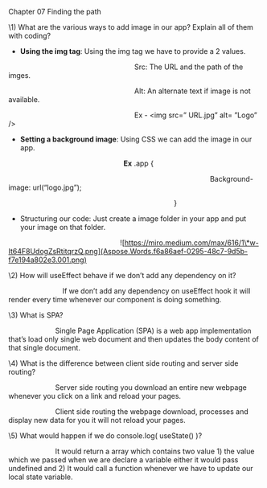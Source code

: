 Chapter 07 Finding the path

\1) What are the various ways to add image in our app? Explain all of them with coding?

- **Using the img tag**: Using the img tag we have to provide a 2 values.

`                                   `Src: The URL and the path of the imges.

`                                   `Alt: An alternate text if image is not available.

`                                   `Ex - <img src=” URL.jpg” alt= ”Logo” />

- **Setting a background image**: Using CSS we can add the image in our app.

`                                `**Ex** .app {

`                                                        `Background-image: url(“logo.jpg”);

`                                              `}

- Structuring our code: Just create a image folder in your app and put your image on that folder.

`                               `![https://miro.medium.com/max/616/1\*w-It64F8UdogZsRtitqrzQ.png](Aspose.Words.f6a86aef-0295-48c7-9d5b-f7e194a802e3.001.png)

\2) How will useEffect behave if we don’t add any dependency on it?

`               `If we don’t add any dependency on useEffect hook it will render every time whenever our component is doing something.

\3) What is SPA?

`             `Single Page Application (SPA) is a web app implementation that’s load only single web document and then updates the body content of that single document.

\4) What is the difference between client side routing and server side routing?

`             `Server side routing you download an entire new webpage whenever you click on a link and reload your pages. 

`             `Client side routing the webpage download, processes and display new data for you it will not reload your pages.

\5) What would happen if we do console.log( useState() )?

`             `It would return a array which contains two value 1) the value which we passed when we are declare a variable either it would pass undefined and 2) It would call a function whenever we have to update our local state variable. 
